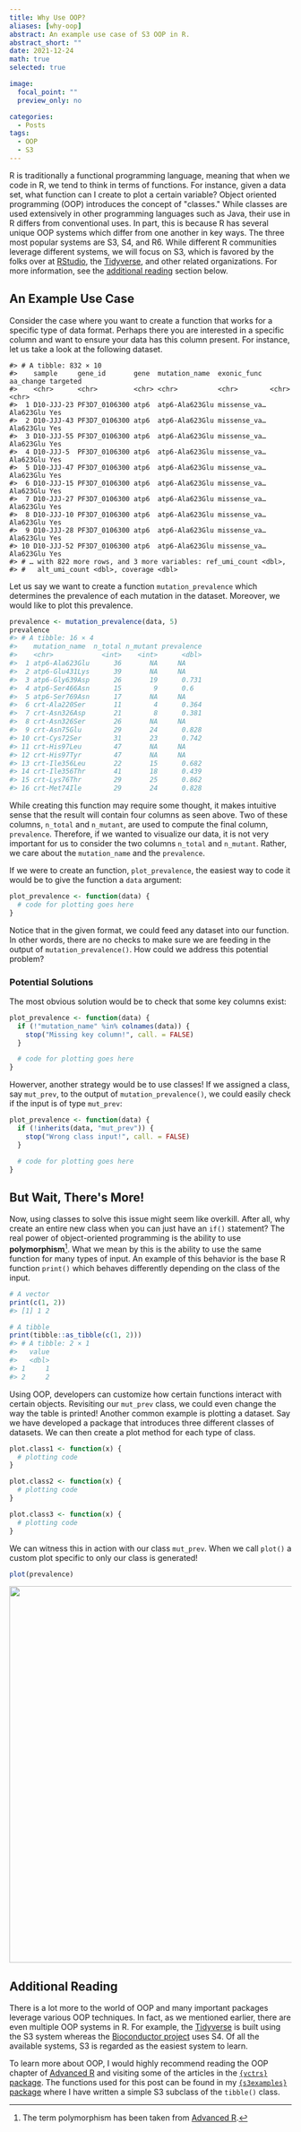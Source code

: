 ```yaml
---
title: Why Use OOP?
aliases: [why-oop]
abstract: An example use case of S3 OOP in R.
abstract_short: ""
date: 2021-12-24
math: true
selected: true

image:
  focal_point: ""
  preview_only: no

categories:
  - Posts
tags:
  - OOP
  - S3
---
```




R is traditionally a functional programming language, meaning that when we code
in R, we tend to think in terms of functions. For instance, given a data set,
what function can I create to plot a certain variable? Object oriented
programming (OOP) introduces the concept of "classes." While classes are used
extensively in other programming languages such as Java, their use in R differs
from conventional uses. In part, this is because R has several unique OOP
systems which differ from one another in key ways. The three most popular
systems are S3, S4, and R6. While different R communities leverage different
systems, we will focus on S3, which is favored by the folks over at
[RStudio](https://www.tidyverse.org/), the
[Tidyverse](https://www.tidyverse.org/), and other related organizations. For
more information, see the [additional reading](#additional-reading) section
below.

## An Example Use Case

Consider the case where you want to create a function that works for a specific
type of data format. Perhaps there you are interested in a specific column and
want to ensure your data has this column present. For instance, let us take a
look at the following dataset.


```
#> # A tibble: 832 × 10
#>    sample     gene_id       gene  mutation_name  exonic_func  aa_change targeted
#>    <chr>      <chr>         <chr> <chr>          <chr>        <chr>     <chr>
#>  1 D10-JJJ-23 PF3D7_0106300 atp6  atp6-Ala623Glu missense_va… Ala623Glu Yes
#>  2 D10-JJJ-43 PF3D7_0106300 atp6  atp6-Ala623Glu missense_va… Ala623Glu Yes
#>  3 D10-JJJ-55 PF3D7_0106300 atp6  atp6-Ala623Glu missense_va… Ala623Glu Yes
#>  4 D10-JJJ-5  PF3D7_0106300 atp6  atp6-Ala623Glu missense_va… Ala623Glu Yes
#>  5 D10-JJJ-47 PF3D7_0106300 atp6  atp6-Ala623Glu missense_va… Ala623Glu Yes
#>  6 D10-JJJ-15 PF3D7_0106300 atp6  atp6-Ala623Glu missense_va… Ala623Glu Yes
#>  7 D10-JJJ-27 PF3D7_0106300 atp6  atp6-Ala623Glu missense_va… Ala623Glu Yes
#>  8 D10-JJJ-10 PF3D7_0106300 atp6  atp6-Ala623Glu missense_va… Ala623Glu Yes
#>  9 D10-JJJ-28 PF3D7_0106300 atp6  atp6-Ala623Glu missense_va… Ala623Glu Yes
#> 10 D10-JJJ-52 PF3D7_0106300 atp6  atp6-Ala623Glu missense_va… Ala623Glu Yes
#> # … with 822 more rows, and 3 more variables: ref_umi_count <dbl>,
#> #   alt_umi_count <dbl>, coverage <dbl>
```

Let us say we want to create a function `mutation_prevalence` which determines
the prevalence of each mutation in the dataset. Moreover, we would like to plot
this prevalence.


```r
prevalence <- mutation_prevalence(data, 5)
prevalence
#> # A tibble: 16 × 4
#>    mutation_name  n_total n_mutant prevalence
#>    <chr>            <int>    <int>      <dbl>
#>  1 atp6-Ala623Glu      36       NA     NA
#>  2 atp6-Glu431Lys      39       NA     NA
#>  3 atp6-Gly639Asp      26       19      0.731
#>  4 atp6-Ser466Asn      15        9      0.6
#>  5 atp6-Ser769Asn      17       NA     NA
#>  6 crt-Ala220Ser       11        4      0.364
#>  7 crt-Asn326Asp       21        8      0.381
#>  8 crt-Asn326Ser       26       NA     NA
#>  9 crt-Asn75Glu        29       24      0.828
#> 10 crt-Cys72Ser        31       23      0.742
#> 11 crt-His97Leu        47       NA     NA
#> 12 crt-His97Tyr        47       NA     NA
#> 13 crt-Ile356Leu       22       15      0.682
#> 14 crt-Ile356Thr       41       18      0.439
#> 15 crt-Lys76Thr        29       25      0.862
#> 16 crt-Met74Ile        29       24      0.828
```

While creating this function may require some thought, it makes intuitive sense
that the result will contain four columns as seen above. Two of these columns,
`n_total` and `n_mutant`, are used to compute the final column, `prevalence`.
Therefore, if we wanted to visualize our data, it is not very important for us
to consider the two columns `n_total` and `n_mutant`. Rather, we care about
the `mutation_name` and the `prevalence`.

If we were to create an function, `plot_prevalence`, the easiest way to code it
would be to give the function a `data` argument:


```r
plot_prevalence <- function(data) {
  # code for plotting goes here
}
```

Notice that in the given format, we could feed any dataset into our function.
In other words, there are no checks to make sure we are feeding in the output
of `mutation_prevalence()`. How could we address this potential problem?

### Potential Solutions

The most obvious solution would be to check that some key columns exist:


```r
plot_prevalence <- function(data) {
  if (!"mutation_name" %in% colnames(data)) {
    stop("Missing key column!", call. = FALSE)
  }

  # code for plotting goes here
}
```

Howerver, another strategy would be to use classes! If we assigned a class, say
`mut_prev`, to the output of `mutation_prevalence()`, we could easily check if
the input is of type `mut_prev`:


```r
plot_prevalence <- function(data) {
  if (!inherits(data, "mut_prev")) {
    stop("Wrong class input!", call. = FALSE)
  }

  # code for plotting goes here
}
```

## But Wait, There's More!

Now, using classes to solve this issue might seem like overkill.
After all, why create an entire new class when you can just have an `if()`
statement? The real power of object-oriented programming is the ability to use
**polymorphism**[^1]. What we mean by this is the
ability to use the same function for many types of input. An example of this
behavior is the base R function `print()` which behaves differently depending on
the class of the input.


```r
# A vector
print(c(1, 2))
#> [1] 1 2

# A tibble
print(tibble::as_tibble(c(1, 2)))
#> # A tibble: 2 × 1
#>   value
#>   <dbl>
#> 1     1
#> 2     2
```

Using OOP, developers can customize how certain functions interact with certain
objects. Revisiting our `mut_prev` class, we could even change the way the table
is printed! Another common example is plotting a dataset. Say we have developed
a package that introduces three different classes of datasets. We can then
create a plot method for each type of class.


```r
plot.class1 <- function(x) {
  # plotting code
}

plot.class2 <- function(x) {
  # plotting code
}

plot.class3 <- function(x) {
  # plotting code
}
```

We can witness this in action with our class `mut_prev`. When we call `plot()`
a custom plot specific to only our class is generated!


```r
plot(prevalence)
```

<img src="{{< blogdown/postref >}}index_files/figure-html/plot class-1.png" width="672" />

[^1]: The term polymorphism has been taken from [Advanced
R](https://adv-r.hadley.nz/oo.html#oop-systems).

## Additional Reading

There is a lot more to the world of OOP and many important packages leverage
various OOP techniques. In fact, as we mentioned earlier, there are even
multiple OOP systems in R. For example, the
[Tidyverse](https://www.tidyverse.org/) is built using the S3 system whereas the
[Bioconductor project](https://www.bioconductor.org/) uses S4. Of all the
available systems, S3 is regarded as the easiest system to learn.

To learn more about OOP, I would highly recommend reading the OOP chapter of
[Advanced R](https://adv-r.hadley.nz/oo.html) and visiting some of the articles
in the [`{vctrs}` package](https://vctrs.r-lib.org/articles/s3-vector.html). The
functions used for this post can be found in my [`{s3examples}`
package](https://github.com/arisp99/s3examples) where I have written a simple S3
subclass of the `tibble()` class.
